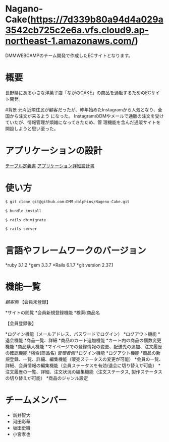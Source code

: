 # Nagano-Cake(https://7d339b80a94d4a029a3542cb725c2e6a.vfs.cloud9.ap-northeast-1.amazonaws.com/)

DMMWEBCAMPのチーム開発で作成したECサイトとなります。

# 概要
長野県にある小さな洋菓子店「ながのCAKE」の商品を通販するためのECサイト開発。

#背景
元々近隣住民が顧客だったが、昨年始めたInstagramから人気となり、全国から注文が来るよう
になった。
InstagramのDMやメールで通販の注文を受けていたが、情報管理が煩雑になってきたため、管
理機能を含んだ通販サイトを開設しようと思い至った。

# アプリケーションの設計

[テーブル定義書](https://docs.google.com/spreadsheets/d/1RdQe6fIJm60TtGCa-ixzf1_GI87OnUiiLSUhLqXl4Z0/edit#gid=1373217982)
[アプリケーション詳細設計書](https://docs.google.com/spreadsheets/d/14O65CT9Sn7ogGSK-HlNqdlj0NbyILfxa8sOldZaXLjo/edit#gid=549108681)

# 使い方

```bash
$ git clone git@github.com:DMM-dolphins/Nageno-Cake.git
```
```bash
$ bundle install
```
```bash
$ rails db:migrate
```
```bash
$ rails server
```

# 言語やフレームワークのバージョン
*ruby 3.1.2
*gem  3.3.7
*Rails 6.1.7
*git version 2.37.1

# 機能一覧

*顧客側*
【会員未登録】

*サイトの閲覧
*会員新規登録機能
*検索(商品名

【会員登録後】

*ログイン機能（メールアドレス、パスワードでログイン）
*ログアウト機能
*退会機能
*商品一覧、詳細
*商品のカート追加機能
*カート内の商品の個数変更機能
*商品購入機能
*マイページでの登録情報の変更、配送先の追加、注文履歴の確認機能
*検索(商品名)
*管理者側*
*ログイン機能
*ログアウト機能
*商品の新規登録、一覧、詳細、編集機能（販売ステータスの変更が可能）
*会員の一覧、詳細、会員情報の編集機能（会員ステータスを有効/退会に切り替えが可能）
*注文履歴の一覧、詳細、注文状況の編集機能（注文ステータス, 製作ステータスの切り替えが可能）
*商品のジャンル設定

# チームメンバー

* 新井智大
* 河田彩華
* 坂田史織
* 小宮孝也
